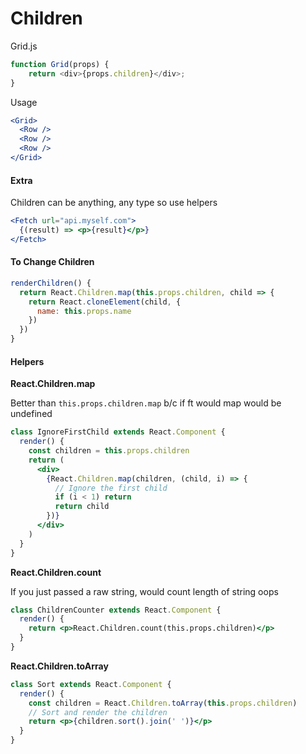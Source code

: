 # Children

Grid.js

```js
function Grid(props) {
    return <div>{props.children}</div>;
}
```

Usage

```jsx
<Grid>
  <Row />
  <Row />
  <Row />
</Grid>
```

#### Extra

Children can be anything, any type so use helpers

```jsx
<Fetch url="api.myself.com">
  {(result) => <p>{result}</p>}
</Fetch>
```

#### To Change Children

```jsx
renderChildren() {
  return React.Children.map(this.props.children, child => {
    return React.cloneElement(child, {
      name: this.props.name
    })
  })
}
```

#### Helpers

**React.Children.map**

Better than `this.props.children.map` b/c if ft would map would be undefined

```jsx
class IgnoreFirstChild extends React.Component {
  render() {
    const children = this.props.children
    return (
      <div>
        {React.Children.map(children, (child, i) => {
          // Ignore the first child
          if (i < 1) return
          return child
        })}
      </div>
    )
  }
}
```

**React.Children.count**

If you just passed a raw string, would count length of string oops

```jsx
class ChildrenCounter extends React.Component {
  render() {
    return <p>React.Children.count(this.props.children)</p>
  }
}
```

**React.Children.toArray** 

```jsx
class Sort extends React.Component {
  render() {
    const children = React.Children.toArray(this.props.children)
    // Sort and render the children
    return <p>{children.sort().join(' ')}</p>
  }
}
```

